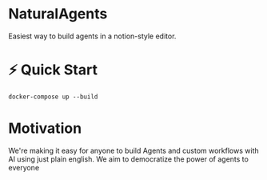 # NaturalAgents

Easiest way to build agents in a notion-style editor.

# ⚡ Quick Start

```
docker-compose up --build
```

# Motivation

We're making it easy for anyone to build Agents and custom workflows with AI using just plain english. We aim to democratize the power of agents to everyone
